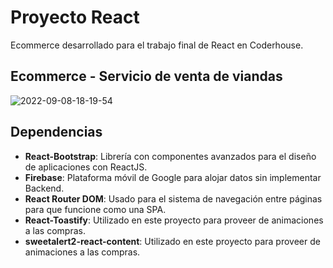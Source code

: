 # Proyecto React 

Ecommerce desarrollado para el trabajo final de React en Coderhouse.

## Ecommerce - Servicio de venta de viandas


![2022-09-08-18-19-54](https://user-images.githubusercontent.com/69173727/189228729-46980b7b-f8d0-4a42-af06-e50a360aaaa4.gif)


## Dependencias

- **React-Bootstrap**: Librería con componentes avanzados para el diseño de aplicaciones con ReactJS.
- **Firebase**: Plataforma móvil de Google para alojar datos sin implementar Backend.
- **React Router DOM**: Usado para el sistema de navegación entre páginas para que funcione como una SPA.
- **React-Toastify**: Utilizado en este proyecto para proveer de animaciones a las compras.
- **sweetalert2-react-content**: Utilizado en este proyecto para proveer de animaciones a las compras.
